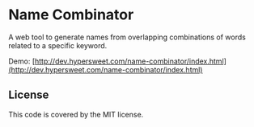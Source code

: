 # Name Combinator

A web tool to generate names from overlapping combinations of words related to a specific keyword.

Demo: [http://dev.hypersweet.com/name-combinator/index.html](http://dev.hypersweet.com/name-combinator/index.html)

## License

This code is covered by the MIT license.
